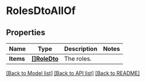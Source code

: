 # RolesDtoAllOf

## Properties

Name | Type | Description | Notes
------------ | ------------- | ------------- | -------------
**Items** | [**[]RoleDto**](RoleDto.md) | The roles. | 

[[Back to Model list]](../README.md#documentation-for-models) [[Back to API list]](../README.md#documentation-for-api-endpoints) [[Back to README]](../README.md)


